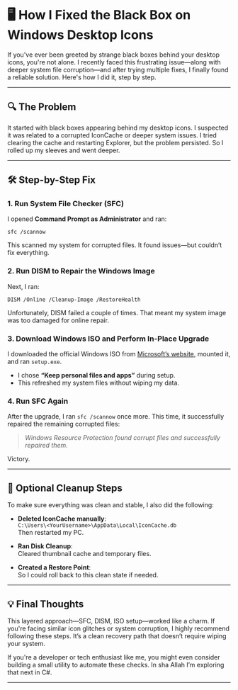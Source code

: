 # 🖥️ How I Fixed the Black Box on Windows Desktop Icons

If you've ever been greeted by strange black boxes behind your desktop icons, you're not alone. I recently faced this frustrating issue—along with deeper system file corruption—and after trying multiple fixes, I finally found a reliable solution. Here's how I did it, step by step.

---

## 🔍 The Problem

It started with black boxes appearing behind my desktop icons. I suspected it was related to a corrupted IconCache or deeper system issues. I tried clearing the cache and restarting Explorer, but the problem persisted. So I rolled up my sleeves and went deeper.

---

## 🛠️ Step-by-Step Fix

### 1. **Run System File Checker (SFC)**
I opened **Command Prompt as Administrator** and ran:
```
sfc /scannow
```
This scanned my system for corrupted files. It found issues—but couldn’t fix everything.

### 2. **Run DISM to Repair the Windows Image**
Next, I ran:
```
DISM /Online /Cleanup-Image /RestoreHealth
```
Unfortunately, DISM failed a couple of times. That meant my system image was too damaged for online repair.

### 3. **Download Windows ISO and Perform In-Place Upgrade**
I downloaded the official Windows ISO from [Microsoft’s website](https://www.microsoft.com/software-download/windows10), mounted it, and ran `setup.exe`.

- I chose **“Keep personal files and apps”** during setup.
- This refreshed my system files without wiping my data.

### 4. **Run SFC Again**
After the upgrade, I ran `sfc /scannow` once more. This time, it successfully repaired the remaining corrupted files:
> *Windows Resource Protection found corrupt files and successfully repaired them.*

Victory.

---

## 🧹 Optional Cleanup Steps

To make sure everything was clean and stable, I also did the following:

- **Deleted IconCache manually**:  
  `C:\Users\<YourUsername>\AppData\Local\IconCache.db`  
  Then restarted my PC.

- **Ran Disk Cleanup**:  
  Cleared thumbnail cache and temporary files.

- **Created a Restore Point**:  
  So I could roll back to this clean state if needed.

---

## 💡 Final Thoughts

This layered approach—SFC, DISM, ISO setup—worked like a charm. If you're facing similar icon glitches or system corruption, I highly recommend following these steps. It’s a clean recovery path that doesn’t require wiping your system.

If you're a developer or tech enthusiast like me, you might even consider building a small utility to automate these checks. In sha Allah I’m exploring that next in C#.

---
